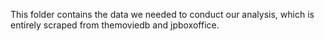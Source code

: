 This folder contains the data we needed to conduct our analysis, which is entirely scraped from themoviedb and jpboxoffice.
